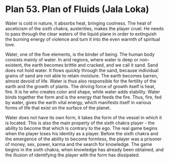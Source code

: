 # Plan 53. Plan of Fluids (Jala Loka)

Water is cold in nature, it absorbs heat, bringing coolness. The heat of asceticism of the sixth chakra, austerities, makes the player cruel. He needs to pass through the clear waters of the liquid plane in order to extinguish the burning energy of violence and turn it into the even warmth of spiritual love.

Water, one of the five elements, is the binder of being. The human body consists mainly of water. In arid regions, where water is deep or non-existent, the earth becomes brittle and cracked, and we call it sand. Sand does not hold water. It flows quickly through the sand, because individual grains of sand are not able to retain moisture. The earth becomes barren, almost devoid of life. Water is thus also responsible for the fertility of the earth and the growth of plants. The driving force of growth itself is heat, fire. It is he who creates color and shape, while water adds stability. Water binds together the form and is the energy that feeds the fire. Thus, fire, fed by water, gives the earth vital energy, which manifests itself in various forms of life that exist on the surface of the planet.

Water does not have its own form, it takes the form of the vessel in which it is located. This is also the main property of the sixth chakra player - the ability to become that which is contrary to the ego. The real game begins when the player loses his identity as a player. Before the sixth chakra and the emergence of the ability to become formless, the player was a prisoner of money, sex, power, karma and the search for knowledge. The game begins in the sixth chakra, when knowledge has already been obtained, and the illusion of identifying the player with the form has dissipated.
